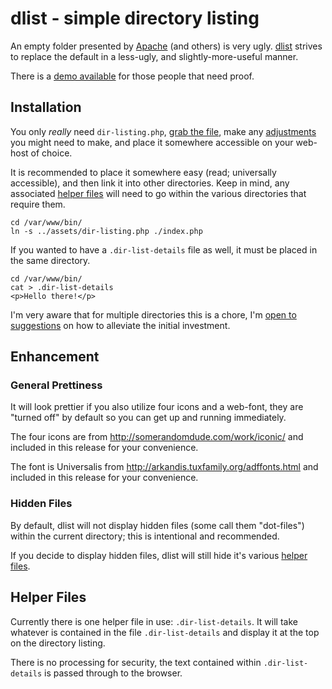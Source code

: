 dlist - simple directory listing
====

An empty folder presented by [Apache](http://apache.org) (and others) is very ugly. [dlist](https://github.com/amgraham/dlist) strives to replace the default in a less-ugly, and slightly-more-useful manner. 

There is a [demo available](http://smarterfish.com/assets/) for those people that need proof.

Installation
----

You only *really* need `dir-listing.php`, [grab the file](https://raw.github.com/amgraham/dlist/master/dir-listing.php), make any [adjustments]((#enhancement)) you might need to make, and place it somewhere accessible on your web-host of choice.

It is recommended to place it somewhere easy (read; universally accessible), and then link it into other directories. Keep in mind, any associated [helper files](#helper-files) will need to go within the various directories that require them.

    cd /var/www/bin/
    ln -s ../assets/dir-listing.php ./index.php

If you wanted to have a `.dir-list-details` file as well, it must be placed in the same directory.

    cd /var/www/bin/
    cat > .dir-list-details
    <p>Hello there!</p>

I'm very aware that for multiple directories this is a chore, I'm [open to suggestions](https://github.com/amgraham/dlist/issues) on how to alleviate the initial investment.

Enhancement
----

### General Prettiness

It will look prettier if you also utilize four icons and a web-font, they are "turned off" by default so you can get up and running immediately.

The four icons are from http://somerandomdude.com/work/iconic/ and included in this release for your convenience.

The font is Universalis from http://arkandis.tuxfamily.org/adffonts.html and included in this release for your convenience.

### Hidden Files

By default, dlist will not display hidden files (some call them "dot-files") within the current directory; this is intentional and recommended.

If you decide to display hidden files, dlist will still hide it's various [helper files](#helper-files).

Helper Files
----

Currently there is one helper file in use: `.dir-list-details`. It will take whatever is contained in the file `.dir-list-details` and display it at the top on the directory listing.

There is no processing for security, the text contained within `.dir-list-details` is passed through to the browser.